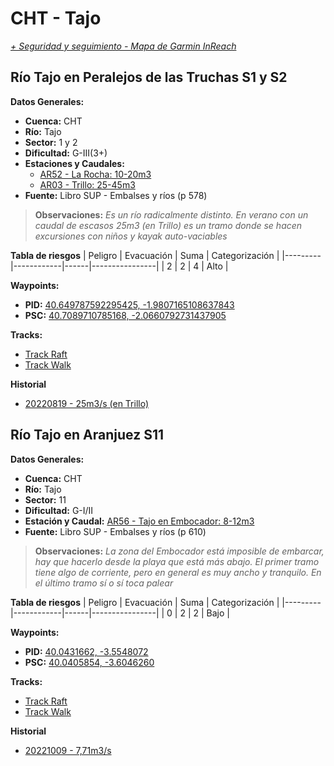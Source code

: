 # CHT - Tajo
*[+ Seguridad y seguimiento - Mapa de Garmin InReach](https://share.garmin.com/gpalacios82)*

## Río Tajo en Peralejos de las Truchas S1 y S2

**Datos Generales:**
* **Cuenca:** CHT
* **Río:** Tajo
* **Sector:** 1 y 2
* **Dificultad:** G-III(3+)
* **Estaciones y Caudales:**
    * [AR52 - La Rocha: 10-20m3](https://saihtajo.chtajo.es/stmobile/index.php?url=/tr/ficha/estacion:AR02)
    * [AR03 - Trillo: 25-45m3](https://saihtajo.chtajo.es/stmobile/index.php?url=/tr/ficha/estacion:AR03)
* **Fuente:** Libro SUP - Embalses y ríos (p 578)

>**Observaciones:**
*Es un río radicalmente distinto. En verano con un caudal de escasos 25m3 (en Trillo) es un tramo donde se hacen excursiones con niños y kayak auto-vaciables*

**Tabla de riesgos**
| Peligro | Evacuación | Suma | Categorización |
|---------|------------|------|----------------|
|     2   |       2    |   4  |      Alto      |

**Waypoints:**
* **PID:** [40.649787592295425, -1.9807165108637843](https://maps.app.goo.gl/CtLjpEqyyVF13hSc6)
* **PSC:** [40.7089710785168, -2.0660792731437905](https://maps.app.goo.gl/ZXxJWzcsDVDtYTmu9)

**Tracks:**
* [Track Raft](https://connect.garmin.com/modern/course/188402902)
* [Track Walk](https://connect.garmin.com/modern/course/188400896)

**Historial**
* [20220819 - 25m3/s (en Trillo)](https://connect.garmin.com/modern/activity/9435744089)



## Río Tajo en Aranjuez S11

**Datos Generales:**
* **Cuenca:** CHT
* **Río:** Tajo
* **Sector:** 11
* **Dificultad:** G-I/II
* **Estación y Caudal:** [AR56 - Tajo en Embocador: 8-12m3](https://saihtajo.chtajo.es/stmobile/index.php?url=/tr/ficha/estacion:AR56)
* **Fuente:** Libro SUP - Embalses y ríos (p 610)

>**Observaciones:**
*La zona del Embocador está imposible de embarcar, hay que hacerlo desde la playa que está más abajo. El primer tramo tiene algo de corriente, pero en general es muy ancho y tranquilo. En el último tramo sí o sí toca palear*

**Tabla de riesgos**
| Peligro | Evacuación | Suma | Categorización |
|---------|------------|------|----------------|
|     0   |       2    |   2  |      Bajo      |

**Waypoints:**
* **PID:** [40.0431662, -3.5548072](https://maps.app.goo.gl/XmdJq9Q4n8FmUYTe9)
* **PSC:** [40.0405854, -3.6046260](https://maps.app.goo.gl/X2XSDdWAZEU7fe3Z9)

**Tracks:**
* [Track Raft](https://connect.garmin.com/modern/course/113898968)
* [Track Walk](https://connect.garmin.com/modern/course/259947726)

**Historial**
* [20221009 - 7,71m3/s](https://connect.garmin.com/modern/activity/9756696416)
